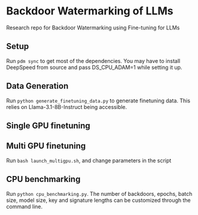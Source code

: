 # Backdoor Watermarking of LLMs
Research repo for Backdoor Watermarking using Fine-tuning for LLMs

## Setup
Run `pdm sync` to get most of the dependencies. You may have to install DeepSpeed from source and pass DS_CPU_ADAM=1 while setting it up.

## Data Generation
Run `python generate_finetuning_data.py` to generate finetuning data. This relies on Llama-3.1-8B-Instruct being accessible.

## Single GPU finetuning


## Multi GPU finetuning
Run `bash launch_multigpu.sh`, and change parameters in the script

## CPU benchmarking
Run `python cpu_benchmarking.py`. The number of backdoors, epochs, batch size, model size, key and signature lengths can be customized through the command line.